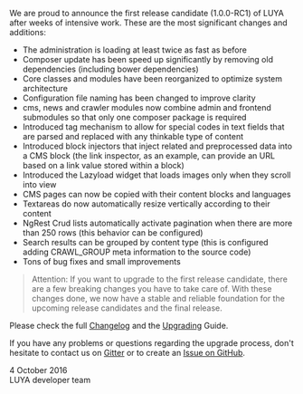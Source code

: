 We are proud to announce the first release candidate (1.0.0-RC1) of LUYA after weeks of intensive work. These are the most significant changes and additions:

+ The administration is loading at least twice as fast as before
+ Composer update has been speed up significantly by removing old dependencies (including bower dependencies)
+ Core classes and modules have been reorganized to optimize system architecture
+ Configuration file naming has been changed to improve clarity
+ cms, news and crawler modules now combine admin and frontend submodules so that only one composer package is required
+ Introduced tag mechanism to allow for special codes in text fields that are parsed and replaced with any thinkable type of content
+ Introduced block injectors that inject related and preprocessed data into a CMS block (the link inspector, as an example, can provide an URL based on a link value stored within a block)
+ Introduced the Lazyload widget that loads images only when they scroll into view
+ CMS pages can now be copied with their content blocks and languages
+ Textareas do now automatically resize vertically according to their content
+ NgRest Crud lists automatically activate pagination when there are more than 250 rows (this behavior can be configured)
+ Search results can be grouped by content type (this is configured adding CRAWL_GROUP meta information to the source code)
+ Tons of bug fixes and small improvements

> Attention: If you want to upgrade to the first release candidate, there are a few breaking changes you have to take care of. With these changes done, we now have a stable and reliable foundation for the upcoming release candidates and the final release.

Please check the full [Changelog](https://github.com/luyadev/luya/blob/master/CHANGELOG.md) and the [Upgrading](https://github.com/luyadev/luya/blob/master/UPGRADE.md) Guide.

If you have any problems or questions regarding the upgrade process, don't hesitate to contact us on [Gitter](gitter.im/luyadev/luya) or to create an [Issue on GitHub](https://github.com/luyadev/luya/issues).

4 October 2016  
LUYA developer team
